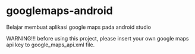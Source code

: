 # googlemaps-android
Belajar membuat aplikasi google maps pada android studio

WARNING!!!
before using this project, please insert your own google maps api key to google_maps_api.xml file.
